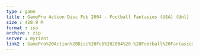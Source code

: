 ```yaml
---
type : game
title : GamePro Action Disc Feb 2004 - Football Fantasies (USA) (Unl)
size : 420.9 M
format : iso
archive : zip
server : myrient
link2 : GamePro%20Action%20Disc%20Feb%202004%20-%20Football%20Fantasies%20%28USA%29%20%28Unl%29
---
```

